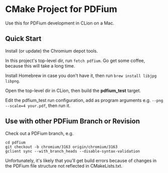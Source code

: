 # CMake Project for PDFium

Use this for PDFium development in CLion on a Mac.

## Quick Start

Install (or update) the Chromium depot tools.

In this project's top-level dir, run `fetch pdfium`. Go get some coffee, because this will take a long time.

Install Homebrew in case you don't have it, then run `brew install libjpg libpng`.

Open the top-level dir in CLion, then build the **pdfium_test** target.

Edit the pdfium_test run configuration, add as program arguments e.g. `--png --scale=4 your.pdf`, then run it.

## Use with other PDFium Branch or Revision

Check out a PDFium branch, e.g.
```
cd pdfium
git checkout -b chromium/3163 origin/chromium/3163
gclient sync --with_branch_heads --disable-syntax-validation
```
Unfortunately, it's likely that you'll get build errors because of changes in the PDFium file structure not reflected
in CMakeLists.txt.